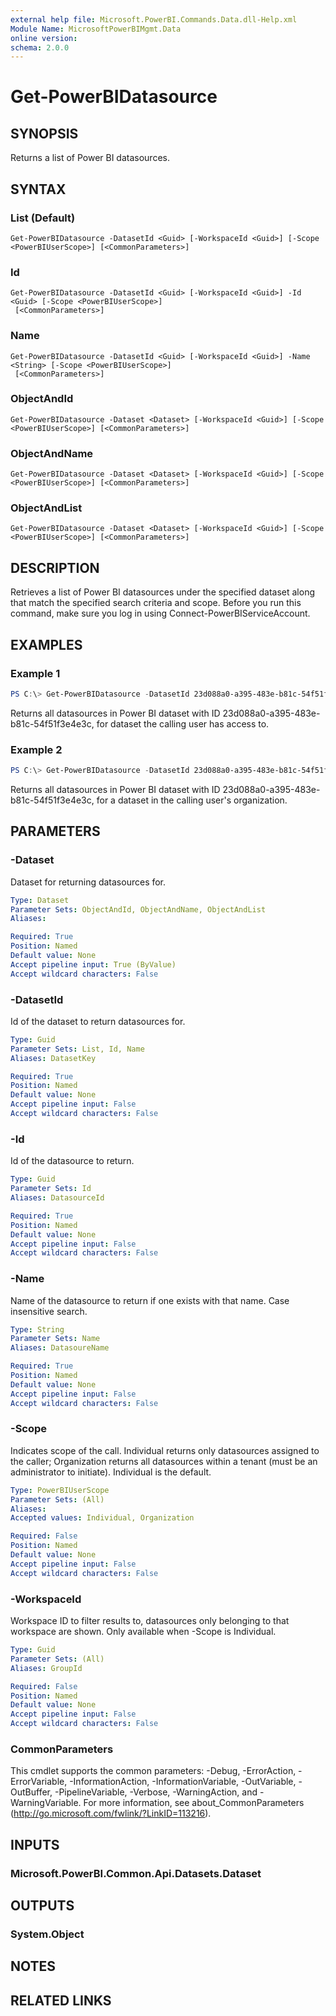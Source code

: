 ```yaml
---
external help file: Microsoft.PowerBI.Commands.Data.dll-Help.xml
Module Name: MicrosoftPowerBIMgmt.Data
online version:
schema: 2.0.0
---
```


# Get-PowerBIDatasource

## SYNOPSIS
Returns a list of Power BI datasources.

## SYNTAX

### List (Default)
```
Get-PowerBIDatasource -DatasetId <Guid> [-WorkspaceId <Guid>] [-Scope <PowerBIUserScope>] [<CommonParameters>]
```

### Id
```
Get-PowerBIDatasource -DatasetId <Guid> [-WorkspaceId <Guid>] -Id <Guid> [-Scope <PowerBIUserScope>]
 [<CommonParameters>]
```

### Name
```
Get-PowerBIDatasource -DatasetId <Guid> [-WorkspaceId <Guid>] -Name <String> [-Scope <PowerBIUserScope>]
 [<CommonParameters>]
```

### ObjectAndId
```
Get-PowerBIDatasource -Dataset <Dataset> [-WorkspaceId <Guid>] [-Scope <PowerBIUserScope>] [<CommonParameters>]
```

### ObjectAndName
```
Get-PowerBIDatasource -Dataset <Dataset> [-WorkspaceId <Guid>] [-Scope <PowerBIUserScope>] [<CommonParameters>]
```

### ObjectAndList
```
Get-PowerBIDatasource -Dataset <Dataset> [-WorkspaceId <Guid>] [-Scope <PowerBIUserScope>] [<CommonParameters>]
```

## DESCRIPTION
Retrieves a list of Power BI datasources under the specified dataset along that match the specified search criteria and scope.
Before you run this command, make sure you log in using Connect-PowerBIServiceAccount. 

## EXAMPLES

### Example 1
```powershell
PS C:\> Get-PowerBIDatasource -DatasetId 23d088a0-a395-483e-b81c-54f51f3e4e3c
```

Returns all datasources in Power BI dataset with ID 23d088a0-a395-483e-b81c-54f51f3e4e3c, for dataset the calling user has access to.

### Example 2
```powershell
PS C:\> Get-PowerBIDatasource -DatasetId 23d088a0-a395-483e-b81c-54f51f3e4e3c -Scope Organization
```

Returns all datasources in Power BI dataset with ID 23d088a0-a395-483e-b81c-54f51f3e4e3c, for a dataset in the calling user's organization.

## PARAMETERS

### -Dataset
Dataset for returning datasources for.

```yaml
Type: Dataset
Parameter Sets: ObjectAndId, ObjectAndName, ObjectAndList
Aliases:

Required: True
Position: Named
Default value: None
Accept pipeline input: True (ByValue)
Accept wildcard characters: False
```

### -DatasetId
Id of the dataset to return datasources for.

```yaml
Type: Guid
Parameter Sets: List, Id, Name
Aliases: DatasetKey

Required: True
Position: Named
Default value: None
Accept pipeline input: False
Accept wildcard characters: False
```

### -Id
Id of the datasource to return.

```yaml
Type: Guid
Parameter Sets: Id
Aliases: DatasourceId

Required: True
Position: Named
Default value: None
Accept pipeline input: False
Accept wildcard characters: False
```

### -Name
Name of the datasource to return if one exists with that name. Case insensitive search.

```yaml
Type: String
Parameter Sets: Name
Aliases: DatasoureName

Required: True
Position: Named
Default value: None
Accept pipeline input: False
Accept wildcard characters: False
```

### -Scope
Indicates scope of the call. Individual returns only datasources assigned to the caller; Organization returns all datasources within a tenant (must be an administrator to initiate). Individual is the default.

```yaml
Type: PowerBIUserScope
Parameter Sets: (All)
Aliases:
Accepted values: Individual, Organization

Required: False
Position: Named
Default value: None
Accept pipeline input: False
Accept wildcard characters: False
```

### -WorkspaceId
Workspace ID to filter results to, datasources only belonging to that workspace are shown. Only available when -Scope is Individual.

```yaml
Type: Guid
Parameter Sets: (All)
Aliases: GroupId

Required: False
Position: Named
Default value: None
Accept pipeline input: False
Accept wildcard characters: False
```

### CommonParameters
This cmdlet supports the common parameters: -Debug, -ErrorAction, -ErrorVariable, -InformationAction, -InformationVariable, -OutVariable, -OutBuffer, -PipelineVariable, -Verbose, -WarningAction, and -WarningVariable. For more information, see about_CommonParameters (http://go.microsoft.com/fwlink/?LinkID=113216).

## INPUTS

### Microsoft.PowerBI.Common.Api.Datasets.Dataset

## OUTPUTS

### System.Object

## NOTES

## RELATED LINKS
